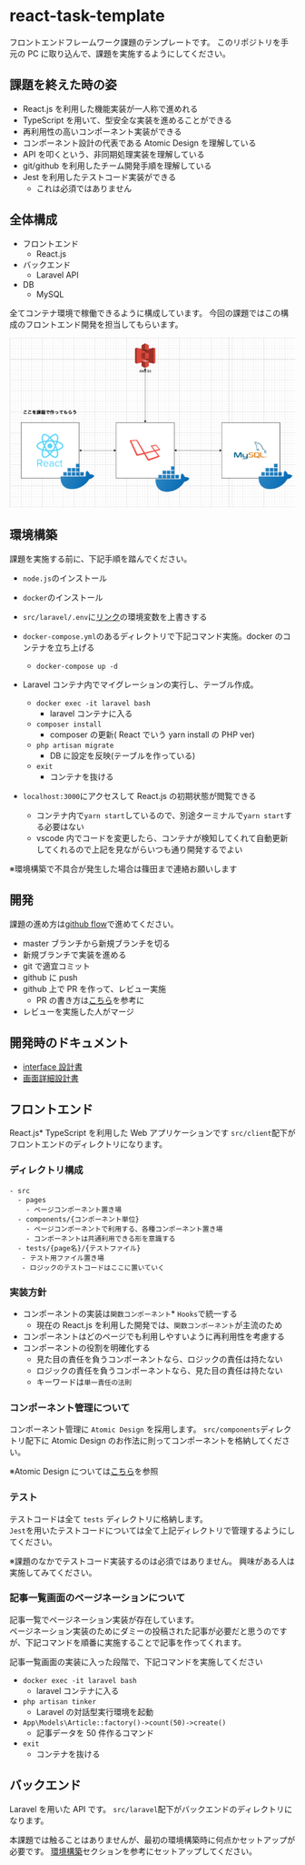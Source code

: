# react-task-template

フロントエンドフレームワーク課題のテンプレートです。
このリポジトリを手元の PC に取り込んで、課題を実施するようにしてください。

## 課題を終えた時の姿

- React.js を利用した機能実装が一人称で進めれる
- TypeScript を用いて、型安全な実装を進めることができる
- 再利用性の高いコンポーネント実装ができる
- コンポーネント設計の代表である Atomic Design を理解している
- API を叩くという、非同期処理実装を理解している
- git/github を利用したチーム開発手順を理解している
- Jest を利用したテストコード実装ができる
  - これは必須ではありません

## 全体構成

- フロントエンド
  - React.js
- バックエンド
  - Laravel API
- DB
  - MySQL

全てコンテナ環境で稼働できるように構成しています。
今回の課題ではこの構成のフロントエンド開発を担当してもらいます。

![課題の全体構成](./task_architecture.png)

## 環境構築

課題を実施する前に、下記手順を踏んでください。

- `node.js`のインストール
- `docker`のインストール
- `src/laravel/.env`に[リンク](https://www.notion.so/plantsprogramming/bd282fcbc78045d8a4488dde4c8cb312#98ffd52be53947b090346637bb32dde1)の環境変数を上書きする

- `docker-compose.yml`のあるディレクトリで下記コマンド実施。docker のコンテナを立ち上げる
  - `docker-compose up -d`
- Laravel コンテナ内でマイグレーションの実行し、テーブル作成。
  - `docker exec -it laravel bash`
    - laravel コンテナに入る
  - `composer install`
    - composer の更新( React でいう yarn install の PHP ver)
  - `php artisan migrate`
    - DB に設定を反映(テーブルを作っている)
  - `exit`
    - コンテナを抜ける
- `localhost:3000`にアクセスして React.js の初期状態が閲覧できる
  - コンテナ内で`yarn start`しているので、別途ターミナルで`yarn start`する必要はない
  - vscode 内でコードを変更したら、コンテナが検知してくれて自動更新してくれるので上記を見ながらいつも通り開発するでよい

※環境構築で不具合が発生した場合は篠田まで連絡お願いします

## 開発

課題の進め方は[github flow](https://atmarkit.itmedia.co.jp/ait/articles/1708/01/news015.html)で進めてください。

- master ブランチから新規ブランチを切る
- 新規ブランチで実装を進める
- git で適宜コミット
- github に push
- github 上で PR を作って、レビュー実施
  - PR の書き方は[こちら](https://hydrakecat.hatenablog.jp/entry/2018/06/30/%E3%83%AC%E3%83%93%E3%83%A5%E3%83%BC%E3%81%97%E3%81%A6%E3%82%82%E3%82%89%E3%81%84%E3%82%84%E3%81%99%E3%81%84PR%E3%81%AE%E6%9B%B8%E3%81%8D%E6%96%B9)を参考に
- レビューを実施した人がマージ

## 開発時のドキュメント

- [interface 設計書](https://www.notion.so/plantsprogramming/interface-538d22eee8b446c98a0736416d471bc6)
- [画面詳細設計書](https://www.notion.so/plantsprogramming/b2bd4df7a4ce40509645c6e8659993fe)

## フロントエンド

React.js\* TypeScript を利用した Web アプリケーションです
`src/client`配下がフロントエンドのディレクトリになります。

### ディレクトリ構成

```
- src
  - pages
    - ページコンポーネント置き場
  - components/{コンポーネント単位}
    - ページコンポーネントで利用する、各種コンポーネント置き場
    - コンポーネントは共通利用できる形を意識する
  - tests/{page名}/{テストファイル}
   - テスト用ファイル置き場
   - ロジックのテストコードはここに置いていく
```

### 実装方針

- コンポーネントの実装は`関数コンポーネント`\* `Hooks`で統一する
  - 現在の React.js を利用した開発では、`関数コンポーネント`が主流のため
- コンポーネントはどのページでも利用しやすいように再利用性を考慮する
- コンポーネントの役割を明確化する
  - 見た目の責任を負うコンポーネントなら、ロジックの責任は持たない
  - ロジックの責任を負うコンポーネントなら、見た目の責任は持たない
  - キーワードは`単一責任の法則`

### コンポーネント管理について

コンポーネント管理に `Atomic Design` を採用します。
`src/components`ディレクトリ配下に Atomic Design のお作法に則ってコンポーネントを格納してください。

※Atomic Design については[こちら](https://blog.spacemarket.com/code/atomic-design%E3%82%92%E4%BD%BF%E3%81%A3%E3%81%A6react%E3%82%B3%E3%83%B3%E3%83%9D%E3%83%BC%E3%83%8D%E3%83%B3%E3%83%88%E3%82%92%E5%86%8D%E8%A8%AD%E8%A8%88%E3%81%97%E3%81%9F%E8%A9%B1/)を参照

### テスト

テストコードは全て `tests` ディレクトリに格納します。  
`Jest`を用いたテストコードについては全て上記ディレクトリで管理するようにしてください。

※課題のなかでテストコード実装するのは必須ではありません。 興味がある人は実施してみてください。

### 記事一覧画面のページネーションについて

記事一覧でページネーション実装が存在しています。  
ページネーション実装のためにダミーの投稿された記事が必要だと思うのですが、下記コマンドを順番に実施することで記事を作ってくれます。

記事一覧画面の実装に入った段階で、下記コマンドを実施してください

- `docker exec -it laravel bash`
  - laravel コンテナに入る
- `php artisan tinker`
  - Laravel の対話型実行環境を起動
- `App\Models\Article::factory()->count(50)->create()`
  - 記事データを 50 件作るコマンド
- `exit`
  - コンテナを抜ける

## バックエンド

Laravel を用いた API です。
`src/laravel`配下がバックエンドのディレクトリになります。

本課題では触ることはありませんが、最初の環境構築時に何点かセットアップが必要です。
[環境構築](#環境構築)セクションを参考にセットアップしてください。
